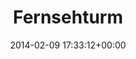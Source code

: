 ---
title:		"Fernsehturm"
type:		"photos"
mediatype:		"upload"
location:		"Berlin, Germany"
date:		"2014-02-09 17:33:12+00:00"
album:		"city"
filename:		"fernsehturm.md"
series:		"berlin"
cl_public_id:		"city/fernsehturm"
cl_version:		1497000251
format:		"tiff"
bytes:		1105628
width:		810
height:		1440
colours:
- "#B0C2D3"
- "#91B5D2"
- "#B2C1D2"
- "#6D767D"
- "#3C3836"
- "#5C758A"
- "#736B65"
exposure_mode:		"Manual"
program:		"Manual"
aperture:		"5.6"
focal_length:		"92.0 mm"
iso:		"160"
shutter_speed:		"1/250"
metering:		"Multi-segment"
flash:		"Off, Did not fire"
white_balance:		"Custom"
colour_temp:		"5150"
has_crop:		"false"
orientation:		"Horizontal (normal)"
camera_model:		"NIKON D800"
lens_info:		"70-200mm f/2.8"
artist:		"No artist info"
x_resolution:		"300"
y_resolution:		"300"
---
